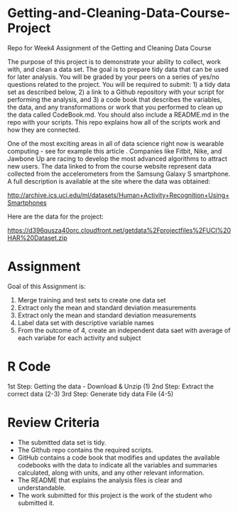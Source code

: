 # Getting-and-Cleaning-Data-Course-Project
Repo for Week4 Assignment of the Getting and Cleaning Data Course 

The purpose of this project is to demonstrate your ability to collect, work with, and clean a data set. The goal is to prepare tidy data that can be used for later analysis. You will be graded by your peers on a series of yes/no questions related to the project. You will be required to submit: 1) a tidy data set as described below, 2) a link to a Github repository with your script for performing the analysis, and 3) a code book that describes the variables, the data, and any transformations or work that you performed to clean up the data called CodeBook.md. You should also include a README.md in the repo with your scripts. This repo explains how all of the scripts work and how they are connected.

One of the most exciting areas in all of data science right now is wearable computing - see for example this article . Companies like Fitbit, Nike, and Jawbone Up are racing to develop the most advanced algorithms to attract new users. The data linked to from the course website represent data collected from the accelerometers from the Samsung Galaxy S smartphone. A full description is available at the site where the data was obtained:

http://archive.ics.uci.edu/ml/datasets/Human+Activity+Recognition+Using+Smartphones

Here are the data for the project:

https://d396qusza40orc.cloudfront.net/getdata%2Fprojectfiles%2FUCI%20HAR%20Dataset.zip

# Assignment
Goal of this Assignment is:
1. Merge training and test sets to create one data set
2. Extract only the mean and standard deviation measurements
3. Extract only the mean and standard deviation measurements
4. Label data set with descriptive variable names
5. From the outcome of 4, create an independent data saet with average of each variabe for each activity and subject


# R Code
1st Step: Getting the data - Download & Unzip (1)
2nd Step: Extract the correct data (2-3)
3rd Step: Generate tidy data File (4-5)

# Review Criteria
* The submitted data set is tidy. 
* The Github repo contains the required scripts.
* GitHub contains a code book that modifies and updates the available codebooks with the data to indicate all the variables and summaries calculated, along with units, and any other relevant information.
* The README that explains the analysis files is clear and understandable.
* The work submitted for this project is the work of the student who submitted it.
